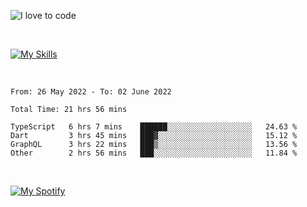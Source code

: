 ![I love to code](https://capsule-render.vercel.app/api?height=250&type=waving&color=gradient&customColorList=14&section=header&text=%F0%9F%92%80%20%F0%9F%96%A4%20%F0%9F%92%BB&fontSize=34&fontColor=fff&animation=fadeIn&fontAlignY=40)

<br>

[![My Skills](https://skillicons.dev/icons?i=html,css,js,ts,dart,react,vue,astro,nextjs,nuxtjs,svelte,remix,gatsby,flutter,jest,sass,styledcomponents,tailwind,materialui,nodejs,graphql,git,netlify,ai,figma)](https://skillicons.dev)

<br>

<!--START_SECTION:waka-->

```text
From: 26 May 2022 - To: 02 June 2022

Total Time: 21 hrs 56 mins

TypeScript   6 hrs 7 mins    ██████░░░░░░░░░░░░░░░░░░░   24.63 %
Dart         3 hrs 45 mins   ███▓░░░░░░░░░░░░░░░░░░░░░   15.12 %
GraphQL      3 hrs 22 mins   ███▒░░░░░░░░░░░░░░░░░░░░░   13.56 %
Other        2 hrs 56 mins   ███░░░░░░░░░░░░░░░░░░░░░░   11.84 %
```

<!--END_SECTION:waka-->

<br>

[![My Spotify](https://spotify-github-profile.vercel.app/api/view?uid=dmblakedesign&cover_image=true&theme=default&bar_color=53b14f&bar_color_cover=false)](https://github.com/kittinan/spotify-github-profile)

